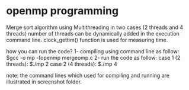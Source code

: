 # openmp programming 
Merge sort algorithm using Multithreading in two cases (2 threads and 4 threads) number of threads can be dynamically added in
the execution command line. clock_gettim() function is used for measuring time.

how you can run the code?
1- compiling using command line as follow:
    $gcc -o mp -fopenmp mergeomp.c
2- run the code as follow:
    case 1 (2 threads):
      $./mp 2
    case 2 (4 threads):
      $./mp 4
      
note: the command lines which used for compiling and running are illustrated  in screenshot folder.
